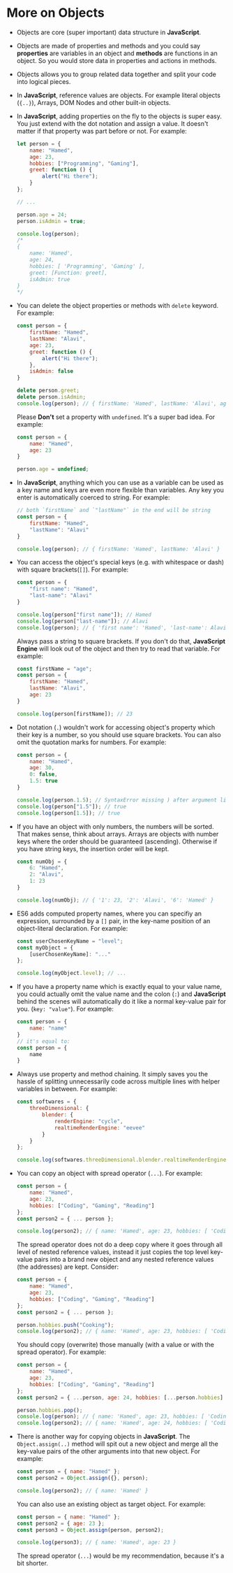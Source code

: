 # More on Objects

- Objects are core (super important) data structure in **JavaScript**.
- Objects are made of properties and methods and you could say **properties** are variables in an object and **methods** are functions in an object. So you would store data in properties and actions in methods.
- Objects allows you to group related data together and split your code into logical pieces.
- In **JavaScript**, reference values are objects. For example literal objects (`{..}`), Arrays, DOM Nodes and other built-in objects.
- In **JavaScript**, adding properties on the fly to the objects is super easy. You just extend with the dot notation and assign a value. It doesn't matter if that property was part before or not. For example:

    ```js
    let person = {
        name: "Hamed",
        age: 23,
        hobbies: ["Programming", "Gaming"],
        greet: function () {
            alert("Hi there");
        }
    };

    // ...

    person.age = 24;
    person.isAdmin = true;

    console.log(person);
    /*
    {
        name: 'Hamed',
        age: 24,
        hobbies: [ 'Programming', 'Gaming' ],
        greet: [Function: greet],
        isAdmin: true
    }
    */
    ```

- You can delete the object properties or methods with `delete` keyword. For example:

    ```js
    const person = {
        firstName: "Hamed",
        lastName: "Alavi",
        age: 23,
        greet: function () {
            alert("Hi there");
        },
        isAdmin: false
    }

    delete person.greet;
    delete person.isAdmin;
    console.log(person); // { firstName: 'Hamed', lastName: 'Alavi', age: 23 }
    ```

    Please **Don't** set a property with `undefined`. It's a super bad idea. For example:

    ```js
    const person = {
        name: "Hamed",
        age: 23
    }

    person.age = undefined;
    ```

- In **JavaScript**, anything which you can use as a variable can be used as a key name and keys are even more flexible than variables. Any key you enter is automatically coerced to string. For example:

    ```js
    // both `firstName` and `"lastName"` in the end will be string
    const person = {
        firstName: "Hamed",
        "lastName": "Alavi"
    }

    console.log(person); // { firstName: 'Hamed', lastName: 'Alavi' }
    ```

- You can access the object's special keys (e.g. with whitespace or dash) with square brackets(`[]`). For example:

    ```js
    const person = {
        "first name": "Hamed",
        "last-name": "Alavi"
    }

    console.log(person["first name"]); // Hamed
    console.log(person["last-name"]); // Alavi
    console.log(person); // { 'first name': 'Hamed', 'last-name': Alavi }
    ```

    Always pass a string to square brackets. If you don't do that, **JavaScript Engine** will look out of the object and then try to read that variable. For example:

    ```js
    const firstName = "age";
    const person = {
        firstName: "Hamed",
        lastName: "Alavi",
        age: 23
    }

    console.log(person[firstName]); // 23
    ```

- Dot notation (`.`) wouldn't work for accessing object's property which their key is a number, so you should use square brackets. You can also omit the quotation marks for numbers. For example:

    ```js
    const person = {
        name: "Hamed",
        age: 30,
        0: false,
        1.5: true
    }

    console.log(person.1.5); // SyntaxError missing ) after argument list
    console.log(person["1.5"]); // true
    console.log(person[1.5]); // true
    ```

- If you have an object with only numbers, the numbers will be sorted. That makes sense, think about arrays. Arrays are objects with number keys where the order should be guaranteed (ascending). Otherwise if you have string keys, the insertion order will be kept.

    ```js
    const numObj = {
        6: "Hamed",
        2: "Alavi",
        1: 23
    }

    console.log(numObj); // { '1': 23, '2': 'Alavi', '6': 'Hamed' }
    ```

- ES6 adds computed property names, where you can specifiy an expression, surrounded by a `[]` pair, in the key-name position of an object-literal declaration. For example:

    ```js
    const userChosenKeyName = "level";
    const myObject = {
        [userChosenKeyName]: "..."
    };

    console.log(myObject.level); // ...
    ```

- If you have a property name which is exactly equal to your value name, you could actually omit the value name and the colon (`:`) and **JavaScript** behind the scenes will automatically do it like a normal key-value pair for you. (`key: "value"`). For example:

    ```js
    const person = {
        name: "name"
    }
    // it's equal to:
    const person = {
        name
    }
    ```

- Always use property and method chaining. It simply saves you the hassle of splitting unnecessarily code across multiple lines with helper variables in between. For example:

    ```js
    const softwares = {
        threeDimensional: {
            blender: {
                renderEngine: "cycle",
                realtimeRenderEngine: "eevee"
            }
        }
    };

    console.log(softwares.threeDimensional.blender.realtimeRenderEngine); // eevee
    ```

- You can copy an object with spread operator (`...`). For example:

    ```js
    const person = {
        name: "Hamed",
        age: 23,
        hobbies: ["Coding", "Gaming", "Reading"]
    };
    const person2 = { ... person };

    console.log(person2); // { name: 'Hamed', age: 23, hobbies: [ 'Coding', 'Gaming', 'Reading' ] }
    ```

    The spread operator does not do a deep copy where it goes through all level of nested reference values, instead it just copies the top level key-value pairs into a brand new object and any nested reference values (the addresses) are kept. Consider:

    ```js
    const person = {
        name: "Hamed",
        age: 23,
        hobbies: ["Coding", "Gaming", "Reading"]
    };
    const person2 = { ... person };

    person.hobbies.push("Cooking");
    console.log(person2); // { name: 'Hamed', age: 23, hobbies: [ 'Coding', 'Gaming', 'Reading', 'Cooking' ] }
    ```

    You should copy (overwrite) those manually (with a value or with the spread operator). For example:

    ```js
    const person = {
        name: "Hamed",
        age: 23,
        hobbies: ["Coding", "Gaming", "Reading"]
    };
    const person2 = { ...person, age: 24, hobbies: [...person.hobbies] };

    person.hobbies.pop();
    console.log(person); // { name: 'Hamed', age: 23, hobbies: [ 'Coding', 'Gaming' ] }
    console.log(person2); // { name: 'Hamed', age: 24, hobbies: [ 'Coding', 'Gaming', 'Reading' ] }
    ```

- There is another way for copying objects in **JavaScript**. The `Object.assign(..)` method will spit out a new object and merge all the key-value pairs of the other arguments into that new object. For example:

    ```js
    const person = { name: "Hamed" };
    const person2 = Object.assign({}, person);

    console.log(person2); // { name: 'Hamed' }
    ```

    You can also use an existing object as target object. For example:

    ```js
    const person = { name: "Hamed" };
    const person2 = { age: 23 };
    const person3 = Object.assign(person, person2);

    console.log(person3); // { name: 'Hamed', age: 23 }
    ```

    The spread operator (`...`) would be my recommendation, because it's a bit shorter.
